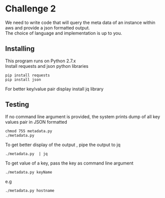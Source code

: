 Challenge 2
===========

We need to write code that will query the meta data of an instance within aws and provide a json formatted output. <br />
The choice of language and implementation is up to you.


Installing
----------
This program runs on Python 2.7.x<br />
Install requests and json python libraries<br />
```
pip install requests
pip install json
```
For better key/value pair display install jq library<br />


Testing
----------
If no command line argument is provided, the system prints dump of all key values pair in JSON formatted<br />
```
chmod 755 metadata.py 
./metadata.py 
```
To get better display of the output , pipe the output to jq<br />
```
./metadata.py  | jq 
```
To get value of a  key, pass the key as command line argument<br />
```
./metadata.py keyName
```
e.g<br />
```
./metadata.py hostname
```
